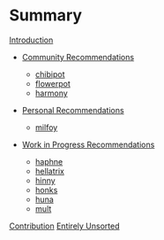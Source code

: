 # Summary

[Introduction](./introduction.md)

- [Community Recommendations]()
    - [chibipot](./recommendations/chibipot.md)
    - [flowerpot](./recommendations/flowerpot.md)
    - [harmony](./recommendations/harmony.md)

- [Personal Recommendations]()
    - [milfoy](./recommendations/milfoy.md)

- [Work in Progress Recommendations]()
    - [haphne](./recommendations/haphne.md)
    - [hellatrix](./recommendations/hellatrix.md)
    - [hinny](./recommendations/hinny.md)
    - [honks](./recommendations/honks.md)
    - [huna](./recommendations/huna.md)
    - [mult](./recommendations/mult.md)

[Contribution](./contribution.md)
[Entirely Unsorted](./unsorted.md)
